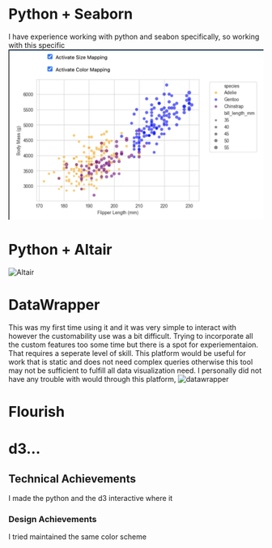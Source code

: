 # Python + Seaborn
I have experience working with python and seabon specifically, so working with this specific 
![Seaborn](img/seaborn.png)


# Python + Altair
![Altair](altair.png)

# DataWrapper
This was my first time using it and it was very simple to interact with however the customability use was a bit difficult. Trying to incorporate all the custom features too some time but there is a spot for experiementaion. That requires a seperate level of skill. This platform would be useful for work that is static and does not need complex queries otherwise this tool may not be sufficient to fulfill all data visualization need. I personally did not have any trouble with would through this platform,
![datawrapper](datawrapper.png)

# Flourish


# d3...




## Technical Achievements
I made the python and the d3 interactive where it 


### Design Achievements
I tried maintained the same color scheme